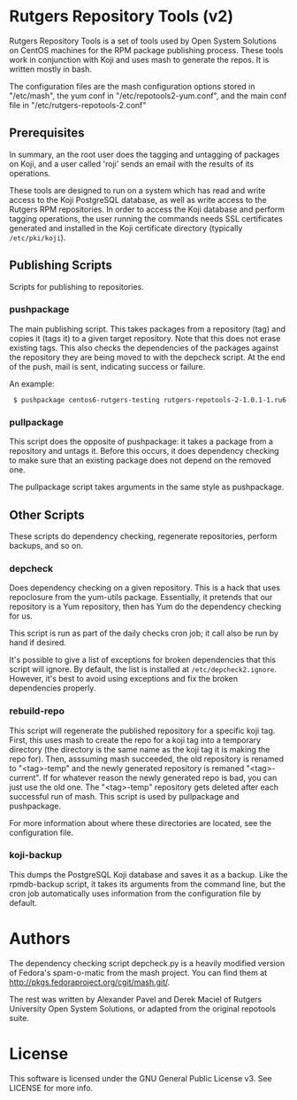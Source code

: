 Rutgers Repository Tools (v2)
========================

Rutgers Repository Tools is a set of tools used by Open System Solutions on
CentOS machines for the RPM package publishing process. These tools work in
conjunction with Koji and uses mash to generate the repos. It is written
mostly in bash.

The configuration files are the mash configuration options stored in
"/etc/mash", the yum conf in "/etc/repotools2-yum.conf", and the main conf
file in "/etc/rutgers-repotools-2.conf"

Prerequisites
-------------
In summary, an the root user  does the tagging and untagging of packages on 
Koji, and a user called 'roji' sends an email with the results of its operations.

These tools are designed to run on a system which has read and write access to
the Koji PostgreSQL database, as well as write access to the Rutgers RPM
repositories.  In order to access the Koji database and perform tagging
operations, the user running the commands needs SSL certificates generated 
and installed in the Koji certificate directory (typically `/etc/pki/koji`).

Publishing Scripts
------------------
Scripts for publishing to repositories.

### pushpackage
The main publishing script. This takes packages from a repository (tag) and
copies it (tags it) to a given target repository. Note that this does not erase
existing tags. This also checks the dependencies of the packages against the
repository they are being moved to with the depcheck script. At the end of the
push, mail is sent, indicating success or failure.

An example:

     $ pushpackage centos6-rutgers-testing rutgers-repotools-2-1.0.1-1.ru6

### pullpackage
This script does the opposite of pushpackage: it takes a package from a
repository and untags it. Before this occurs, it does dependency checking to
make sure that an existing package does not depend on the removed one.

The pullpackage script takes arguments in the same style as pushpackage.

Other Scripts
-----------------------------------
These scripts do dependency checking, regenerate repositories, perform backups,
and so on.

### depcheck
Does dependency checking on a given repository. This is a hack that uses
repoclosure from the yum-utils package. Essentially, it pretends that our
repository is a Yum repository, then has Yum do the dependency checking for us.

This script is run as part of the daily checks cron job; it call also be run by
hand if desired.

It's possible to give a list of exceptions for broken dependencies that this
script will ignore. By default, the list is installed at `/etc/depcheck2.ignore`.
However, it's best to avoid using exceptions and fix the broken dependencies
properly. 

### rebuild-repo
This script will regenerate the published repository for a specific koji tag. 
First, this uses mash to create the repo for a koji tag into a temporary 
directory (the directory is the same name as the koji tag it is making the repo for). 
Then, asssuming mash succeeded, the old repository is renamed to "\<tag\>-temp" and 
the newly generated repository is remaned "\<tag\>-current". If for whatever reason
the newly generated repo is bad, you can just use the old one. The "\<tag\>-temp" 
repository gets deleted after each successful run of mash.
This script is used by pullpackage and pushpackage.

For more information about where these directories are located, see the
configuration file.

### koji-backup
This dumps the PostgreSQL Koji database and saves it as a backup. Like the
rpmdb-backup script, it takes its arguments from the command line, but the cron
job automatically uses information from the configuration file by default.

Authors
=======
The dependency checking script depcheck.py is a heavily modified version of
Fedora's spam-o-matic from the mash project. You can find them at
http://pkgs.fedoraproject.org/cgit/mash.git/.

The rest was written by Alexander Pavel and Derek Maciel of Rutgers University 
Open System Solutions, or adapted from the original repotools suite.

License
=======
This software is licensed under the GNU General Public License v3. See LICENSE
for more info.
